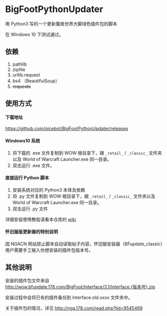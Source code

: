 # BigFootPythonUpdater

用 Python3 写的一个更新魔兽世界大脚绿色插件包的脚本

在 Windows 10 下测试通过。

## 依赖
1. pathlib
2. zipfile
3. urllib.request
4. bs4 （BeautifulSoup）
5. ~~requests~~

## 使用方式

#### 下载地址

https://github.com/oicebot/BigFootPythonUpdater/releases 

#### Windows10 系统 
1. 将下载的 .exe 文件复制到 WOW 根目录下，跟 `_retail_` / `_classic_` 文件夹以及 World of Warcraft Launcher.exe 同一目录。
2. 双击运行 .exe 文件。

#### 直接运行 Python 脚本
1. 安装系统对应的 Python3 本体及依赖
2. 将 .py 文件复制到 WOW 根目录下，跟 `_retail_` / `_classic_` 文件夹以及 World of Warcraft Launcher.exe 同一目录。
3. 双击运行 .py 文件

详细安装使用教程请看本仓库的 [wiki](https://github.com/oicebot/BigFootPythonUpdater/wiki)

#### 怀旧服版更新器的特别说明

因 NGACN 网站禁止脚本自动读取帖子内容，怀旧服安装器（BFupdate_classic）用户需要手工输入你想安装的插件包版本号。

## 其他说明

安装的插件包文件来自 http://wow.bfupdate.178.com/BigFoot/Interface/3.1/Interface.{版本号}.zip

安装过程中会将已有的插件备份到 Interface.old.xxxx 文件夹中。

关于插件包的情况，详见 http://nga.178.com/read.php?tid=9545469
